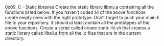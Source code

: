 0x09. C - Static libraries
Create the static library libmy.a containing all the functions listed below:
If you haven’t coded all of the above functions create empty ones with the right prototype.
Don’t forget to push your main.h file to your repository. It should at least contain all the prototypes of the above functions.
Create a script called create static lib.sh that creates a static library called liball.a from all the .c files that are in the current directory.

